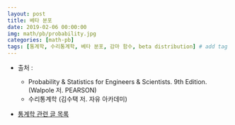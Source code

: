 ```yaml
---
layout: post
title: 베타 분포
date: 2019-02-06 00:00:00
img: math/pb/probability.jpg
categories: [math-pb] 
tags: [통계학, 수리통계학, 베타 분포, 감마 함수, beta distribution] # add tag
---
```


+ 출처 : 
    + Probability & Statistics for Engineers & Scientists. 9th Edition.(Walpole 저. PEARSON) 
    + 수리통계학 (김수택 저. 자유 아카데미)

+ [통계학 관련 글 목록](https://gaussian37.github.io/math-pb-probability-table/)


<br>


